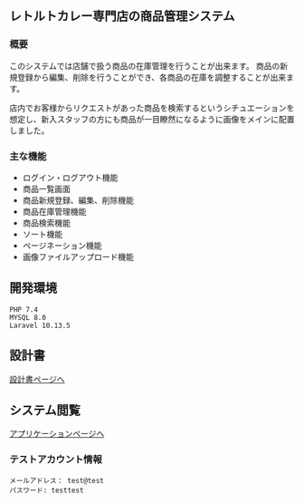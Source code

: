 ## レトルトカレー専門店の商品管理システム

### 概要

このシステムでは店舗で扱う商品の在庫管理を行うことが出来ます。
商品の新規登録から編集、削除を行うことができ、各商品の在庫を調整することが出来ます。

店内でお客様からリクエストがあった商品を検索するというシチュエーションを想定し、新入スタッフの方にも商品が一目瞭然になるように画像をメインに配置しました。

### 主な機能
- ログイン・ログアウト機能
- 商品一覧画面
- 商品新規登録、編集、削除機能
- 商品在庫管理機能
- 商品検索機能
- ソート機能
- ページネーション機能
- 画像ファイルアップロード機能

## 開発環境
```
PHP 7.4
MYSQL 8.0
Laravel 10.13.5
```
## 設計書
[設計書ページへ](https://drive.google.com/drive/folders/13Yoxz8cxyagNNj2DUSypvsxrV_C45fAT?usp=drive_link)

## システム閲覧
[アプリケーションページへ](https://merchandise-mg-cb995ceb9b7f.herokuapp.com/)

### テストアカウント情報
```
メールアドレス： test@test
パスワード: testtest
```